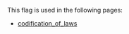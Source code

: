 This flag is used in the following pages:
 - [codification_of_laws](../events/codification_of_laws.md)
